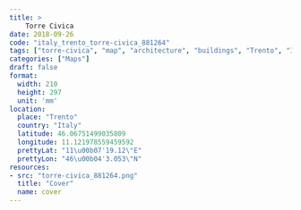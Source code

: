 ```yaml
---
title: > 
    Torre Civica
date: 2018-09-26
code: "italy_trento_torre-civica_881264"
tags: ["torre-civica", "map", "architecture", "buildings", "Trento", "Italy"]
categories: ["Maps"]
draft: false
format:
  width: 210
  height: 297
  unit: 'mm'
location:
  place: "Trento"
  country: "Italy"
  latitude: 46.06751499035809
  longitude: 11.121978559459592
  prettyLat: "11\u00b07'19.12\"E"
  prettyLon: "46\u00b04'3.053\"N"
resources:
- src: "torre-civica_881264.png"
  title: "Cover"
  name: cover
---
```

